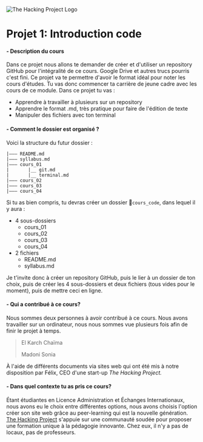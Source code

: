 ![The Hacking Project Logo](https://www.thehackingproject.org/assets/logo-679a38cf63fe9880c306ddfe3e882730ea4ed609392964a24b4a33c51344e5ca.png)


# Projet 1: Introduction code

#### *-* **Description du cours**

Dans ce projet nous allons te demander de créer et d'utiliser un repository GitHub pour l'intégralité de ce cours. Google Drive et autres trucs pourris c'est fini. 
Ce projet va te permettre d'avoir le format idéal pour noter les cours d'études. Tu vas donc commencer ta carrière de jeune cadre avec les cours de ce module.
Dans ce projet tu vas :

* Apprendre à travailler à plusieurs sur un repository
* Apprendre le format .md, très pratique pour faire de l'édition de texte
* Manipuler des fichiers avec ton terminal

#### *-* Comment le dossier est organisé ?

Voici la structure du futur dossier :

	|––– README.md
	|––– syllabus.md
	|––– cours_01
	|		|__ git.md
	|		|__ terminal.md
	|––– cours_02
	|––– cours_03
	|––– cours_04
Si tu as bien compris, tu devras créer un dossier `cours_code`, dans lequel il y aura :

* 4 sous-dossiers
	* cours_01
	* cours_02
	* cours_03
	* cours_04
* 2 fichiers
	* README.md
	* syllabus.md

Je t'invite donc à créer un repository GitHub, puis le lier à un dossier de ton choix, puis de créer les 4 sous-dossiers et deux fichiers (tous vides pour le moment), puis de mettre ceci en ligne.

#### *-* Qui a contribué à ce cours?

Nous sommes deux personnes à avoir contribué à ce cours. Nous avons travailler sur un ordinateur, nous nous sommes vue plusieurs fois afin de finir le projet à temps.
> El Karch Chaïma
> 
> Madoni Sonia

À l'aide de différents documents via sites web qui ont été mis à notre disposition par Félix, CEO d'une start-up _The Hacking Project._


#### *-* Dans quel contexte tu as pris ce cours?

Étant étudiantes en Licence Administration et Échanges Internationaux, nous avons eu le choix entre différentes options, nous avons choisis l'option créer son site web grâce au peer-learning qui est la nouvelle génération. [The Hacking Project](https://www.thehackingproject.org) s'appuie sur une communauté soudée pour proposer une formation unique à la pédagogie innovante. Chez eux, il n'y a pas de locaux, pas de professeurs.